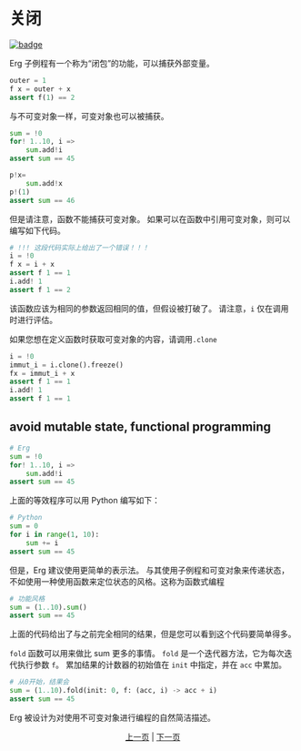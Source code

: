 # 关闭

[![badge](https://img.shields.io/endpoint.svg?url=https%3A%2F%2Fgezf7g7pd5.execute-api.ap-northeast-1.amazonaws.com%2Fdefault%2Fsource_up_to_date%3Fowner%3Derg-lang%26repos%3Derg%26ref%3Dmain%26path%3Ddoc/EN/syntax/23_closure.md%26commit_hash%3D06f8edc9e2c0cee34f6396fd7c64ec834ffb5352)](https://gezf7g7pd5.execute-api.ap-northeast-1.amazonaws.com/default/source_up_to_date?owner=erg-lang&repos=erg&ref=main&path=doc/EN/syntax/23_closure.md&commit_hash=06f8edc9e2c0cee34f6396fd7c64ec834ffb5352)

Erg 子例程有一个称为“闭包”的功能，可以捕获外部变量。

```python
outer = 1
f x = outer + x
assert f(1) == 2
```

与不可变对象一样，可变对象也可以被捕获。

```python
sum = !0
for! 1..10, i =>
    sum.add!i
assert sum == 45

p!x=
    sum.add!x
p!(1)
assert sum == 46
```

但是请注意，函数不能捕获可变对象。
如果可以在函数中引用可变对象，则可以编写如下代码。

```python
# !!! 这段代码实际上给出了一个错误！！！
i = !0
f x = i + x
assert f 1 == 1
i.add! 1
assert f 1 == 2
```

该函数应该为相同的参数返回相同的值，但假设被打破了。
请注意，`i` 仅在调用时进行评估。

如果您想在定义函数时获取可变对象的内容，请调用`.clone`

```python
i = !0
immut_i = i.clone().freeze()
fx = immut_i + x
assert f 1 == 1
i.add! 1
assert f 1 == 1
```

## avoid mutable state, functional programming

```python
# Erg
sum = !0
for! 1..10, i =>
    sum.add!i
assert sum == 45
```

上面的等效程序可以用 Python 编写如下：

```python
# Python
sum = 0
for i in range(1, 10):
    sum += i
assert sum == 45
```

但是，Erg 建议使用更简单的表示法。
与其使用子例程和可变对象来传递状态，不如使用一种使用函数来定位状态的风格。这称为函数式编程

```python
# 功能风格
sum = (1..10).sum()
assert sum == 45
```

上面的代码给出了与之前完全相同的结果，但是您可以看到这个代码要简单得多。

`fold` 函数可以用来做比 sum 更多的事情。
`fold` 是一个迭代器方法，它为每次迭代执行参数 `f`。
累加结果的计数器的初始值在 `init` 中指定，并在 `acc` 中累加。

```python
# 从0开始，结果会
sum = (1..10).fold(init: 0, f: (acc, i) -> acc + i)
assert sum == 45
```

Erg 被设计为对使用不可变对象进行编程的自然简洁描述。

<p align='center'>
    <a href='./22_subroutine.md'>上一页</a> | <a href='./24_module.md'>下一页</a>
</p>